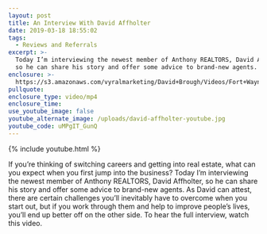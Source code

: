 ```yaml
---
layout: post
title: An Interview With David Affholter
date: 2019-03-18 18:55:02
tags:
  - Reviews and Referrals
excerpt: >-
  Today I’m interviewing the newest member of Anthony REALTORS, David Affholter,
  so he can share his story and offer some advice to brand-new agents.
enclosure: >-
  https://s3.amazonaws.com/vyralmarketing/David+Brough/Videos/Fort+Wayne+Real+Estate-+An+Interview+With+David+Affholter.mp4
pullquote:
enclosure_type: video/mp4
enclosure_time:
use_youtube_image: false
youtube_alternate_image: /uploads/david-affholter-youtube.jpg
youtube_code: uMPgIT_GunQ
---
```


{% include youtube.html %}

If you’re thinking of switching careers and getting into real estate, what can you expect when you first jump into the business? Today I’m interviewing the newest member of Anthony REALTORS, David Affholter, so he can share his story and offer some advice to brand-new agents. As David can attest, there are certain challenges you’ll inevitably have to overcome when you start out, but if you work through them and help to improve people’s lives, you’ll end up better off on the other side. To hear the full interview, watch this video.